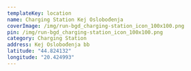 ```yaml
---
templateKey: location
name: Charging Station Kej Oslobođenja
coverImage: /img/run-bgd_charging-station_icon_100x100.png
pin: /img/run-bgd_charging-station_icon_100x100.png
category: Charging Station
address: Kej Oslobođenja bb
latitude: "44.824132"
longitude: "20.424993"
---
```

